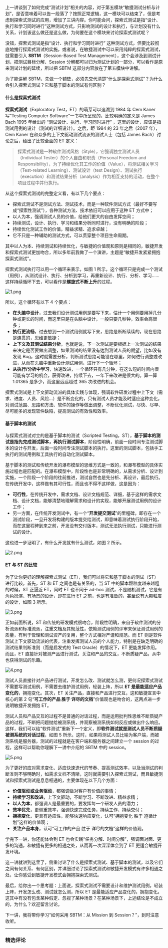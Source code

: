 <p>上一讲谈到了如何完成“测试计划”相关的内容，对于第五模块“敏捷测试分析与计划”，是否意味着可以告一段落了？按照正常逻辑，这一模块可以结束了，但是考虑到探索式测试的应用，增加了三讲内容。你可能会问，探索式测试是指“设计、执行和学习同时进行”这种测试方式，只影响测试的设计和执行，与计划没有什么关系，计划该这么做还是这么做，为何要在这个模块来讨论探索式测试呢？</p>
<p>没错，探索式测试是指“设计、执行和学习同时进行” 这种测试方式，但要比较彻底地推行探索式测试的实施，或者说，在敏捷测试中可以采用纯粹的探索式测试，就需要引入 <strong>SBTM</strong>（Session-Based Test Management），这个会涉及到测试计划，把测试目标分解、Session 分解都可以归为测试计划的一部分，可以看作是原来测试计划的延续，所以把 SBTM 这部分内容放在了第五模块中讲解。</p>
<p>为了能讲解 SBTM，先做一个铺垫，必须先交代清楚“什么是探索式测试”？为什么会引入探索式测试？它和基于脚本的测试有何区别？</p>
<h4>什么是探索式测试</h4>
<p><strong>探索式测试</strong>（Exploratory Test，ET）的萌芽可以追溯到 1984 年 Cem Kaner 写“Testing Computer Software”一书中所呈现的，比较明确的定义是 James Bach 1995 年给出的 “测试设计、执行、学习同时进行” ，这里的设计，应该是指测试用例的设计（测试的详细设计）。之后，距 1984 的 23 年之后（2007 年），Cem Kaner 在和众多的上下文驱动测试流派的测试人士（包括 James Bach）讨论之后，给出了比较全面的 ET 定义：</p>
<blockquote>
<p>探索式测试是一种软件测试风格（Style），它强调独立测试人员（Individual Tester）的个人自由和职责（Personal Freedom and Responsibility），为了持续优化其工作的价值（Value），将测试相关学习（Test-related Learning）、测试设计（test Design）、测试执行（execution）和测试结果分析（analysis）作为相互支持的活动，在整个项目过程中并行执行。</p>
</blockquote>
<p>从这个探索式测试的完整定义看，有以下几个要点：</p>
<ul>
<li>探索式测试不是测试方法、测试技术，而是一种软件测试方式（最好不要写成“探索性测试”），各种测试方法、技术依旧可以应用于这种 ET 方式中；</li>
<li>以人为本，强调测试人员的价值，给他们更大的自由发挥空间；</li>
<li>持续测试，设计、执行、学习和结果分析同时进行，没有明确的阶段；</li>
<li>持续优化测试工作的价值，精益求精、追求卓越；</li>
<li>它不只是一种辅助的测试方式，可以贯穿整个项目生命周期。</li>
</ul>
<p>其中以人为本、持续测试和持续优化，与敏捷的价值观和原则是相同的，敏捷开发和探索式测试更加吻合，所以多年前我做了一个演讲，主题是“敏捷开发紧紧拥抱探索式测试”。</p>
<p>探索式测试执行可以用一个循环来表示，如图 1 所示，这个循环只是完成一个测试（用例），从测试设计、执行、分析到学习，再重新设计、执行、分析、学习……这样持续循环下去，可以看作是<strong>螺旋式不断上升</strong>的过程。</p>
<p><img src="https://s0.lgstatic.com/i/image/M00/00/F0/Ciqc1F6qs6GANljMAAFzf3-kybw138.png" alt="1.png"></p>
<p>所以，这个循环有以下 4 个要点：</p>
<ul>
<li><strong>在头脑中设计</strong>，过去我们设计测试用例是要写下来，估计一个用例要用掉几分钟或更长的时间，而这里只是在头脑中设计，一般只要几秒钟，效率会高很多；</li>
<li><strong>执行更流畅</strong>，过去想到一个测试用例就写下来，思路是断断续续的，现在思路是连贯的，思维更敏捷；</li>
<li><strong>上下文及其测试结果分析</strong>，也就是说，下一次测试是要根据上一次测试的结果来决定是否要做出调整，如果测试的结果没有达到测试人员的期望，比如没有发现 Bug，这时就需要分析，判断测试思路可能错在哪里，如何进行调整或改进，从而在头脑中重新设计测试用例，进行下一个循环；</li>
<li><strong>从执行/分析中学习</strong>，快速改进，一个循环只有几分钟，在这么短的时间内很可能有学习的机会，获得改进，持续下去，一年下来改进是很大的。算一算 1.01365 是多少，而这里远远超过 365 次改进的机会。</li>
</ul>
<p>探索式测试是上下文驱动流派的具体实践与体现，强调软件研发过程中上下文（需求、进度、人员、风险...）是不断变化的，只有测试人员才能及时适应这种变化，对测试范围、思路和方法、软件的操作等做出调整，不断优化测试，尽快、尽早、尽可能多的发现软件缺陷，提高测试的有效性和效率。</p>
<h4>基于脚本的测试</h4>
<p>与探索式测试对立的是基于脚本的测试（Scripted Testing，ST），<strong>基于脚本的测试是指先完成测试脚本，再执行测试脚本</strong>，阶段性明确，前面一段时间专注测试脚本的设计与开发，后面一段时间专注测试脚本的执行。这里的测试脚本，包括手工执行的测试用例和工具执行的自动化测试脚本。</p>
<p>基于脚本的测试和传统开发的瀑布模型的思维方式是一致的，和瀑布模型的具体实施过程也是匹配的。在瀑布模型中，阶段性也是非常明确的，从需求分析、设计到实施，一个阶段一个阶段的往前推进，测试自然也是先分析、再设计，最后执行。在传统开发中，这样做有其可行性，而且也不得不这样做，这是因为：</p>
<ul>
<li><strong>可行性</strong>，在传统开发中，需求文档、设计文档规范、详细，基于这样的需求文档、设计文档，能够清楚地理解需求和设计的实现，能够开展测试用例的设计工作；</li>
<li>另一方面，在传统开发测试中，有一个“<strong>开发提交测试</strong>”的里程碑，即存在一个测试阶段，一旦开发将构建的版本提交给测试，即意味着测试执行阶段开始，而在这里程碑到来之前，开发没有交付版本，测试无法执行测试，只能进行测试的设计。</li>
</ul>
<p>这也进一步证明了，有什么开发就有什么测试，如图 2 所示。</p>
<p><img src="https://s0.lgstatic.com/i/image/M00/00/F0/CgqCHl6qs--AeI3mAAJP2MSJPE4896.png" alt="2.png"></p>
<h4>ET 与 ST 的比较</h4>
<p>为了让你更好的理解探索式测试（ET），我们可以将它和基于脚本的测试（ST）进行比较。首先，ST 和 ET 之间也是有关系的，当 ST 中的脚本颗粒度越来越粗的时候，ST 正逼近 ET，同时 ET 也不同于 ad-hoc 测试，不是随机测试，它是有角色扮演、有场景的设计，即在进行 ET 之前，也是有准备的，甚至说有大颗粒度的设计，如图 3 所示。</p>
<p><img src="https://s0.lgstatic.com/i/image/M00/00/F0/CgqCHl6qtAGAU2wTAAPCXURh6EE518.png" alt="3.png"></p>
<p>正如前面所说，ST 和传统的研发模式很吻合，阶段性明确，来自于软件测试的分析流派和标准流派，注重文档及其规范性，依赖测试用例的评审来保证测试用例的质量，有利于管理和测试资产的复用，整个方式相对严谨和规范。而 ET 则是软件测试上下文驱动流派的代表，注重发挥测试人员的个人能力，特别是在缺乏明确的测试结果判断准则（而是启发式的 Test Oracle）的情况下，ET 更能发挥作用。而且，ET 直接针对被测产品进行测试，关注和产品的交互，不断质疑产品，从中也获得测试的乐趣。</p>
<p><img src="https://s0.lgstatic.com/i/image/M00/00/F0/CgqCHl6qtAiATFltAAHOQW5DDOM501.png" alt="4.png"></p>
<p>测试人员直接针对产品进行测试，开发怎么改、测试就怎么测，更何况探索式测试不需要写测试用例，不需要去维护测试用例，轻装上阵，所以 <strong>ET 是最能适应产品变化的</strong>，拥抱变化。其次，ET 关注产品，直接和产品进行交互，这和敏捷宣言中核心的第 2 句“<strong>可工作的产品 胜于 详尽的文档</strong>”价值观也是吻合的，这两点进一步说明敏捷开发拥抱 ET。</p>
<p>测试人员和产品交互的过程不是普通的对话过程，而是运用批判性思维不断质疑产品的过程，不断把问题抛给被测系统，并观察被测系统如何反应或做出什么响应。 这样，我们可以给“软件测试”重新下一个定义，即<strong>软件测试就是测试人员不断质疑被测系统的对话过程</strong>，如图 5 所示。这时，如果将测试人员比喻为客户端，而被测系统是服务器，测试的过程就是在客户端和服务器之间建立一个 session 的过程，这样可以帮助你理解下一讲中介绍的 SBTM 中的 session。</p>
<p><img src="https://s0.lgstatic.com/i/image/M00/00/F0/CgqCHl6qtD-ARiklAAaSeFV4G_0107.png" alt="5.png"></p>
<p>为了更好的应对需求变化、适应快速迭代的节奏、提高测试效率，以及当测试的判断准则不够明确时，如需求文档不清晰，这时就需要引入探索式测试，而且敏捷测试和探索式测试是息息相通的，主要体现在以下几个方面：</p>
<ul>
<li><strong>价值驱动或业务驱动</strong>，都强调做对客户有价值的事情；</li>
<li><strong>持续学习和改进</strong>，上下文驱动，不断学习、不断改进、精益求精；</li>
<li><strong>以人为本</strong>，都强调人是最重要的，要发挥每一个研发人员的潜力；</li>
<li><strong>效率优先</strong>，更侧重效率，强调快速完成任务，持续工作、持续交付；</li>
<li><strong>拥抱变化</strong>，更具有适应性，能够快速响应变化，认可“拥抱变化 胜于 遵循计划”这样的价值观；</li>
<li><strong>关注产品本身</strong>，认可“可工作的产品 胜于 详尽的文档”这样的价值观。</li>
</ul>
<p>学完下一讲，你还能体会到 ET 也会实践“任务分解、时间分解”，强调面对面、更多的沟通，和敏捷有更多的相通之处，从而再一次深深体会到了 ET 更适合敏捷开发环境。</p>
<p>这一讲就讲到这里了，侧重讨论了什么是探索式测试、基于脚本的测试，以及它们之间有何关系、有何区别，并详细讨论了探索式测试和敏捷开发模式有许多相通之处，让你感受到敏捷开发模式会拥抱探索式测试。</p>
<p>最后，给你出一个思考题：上面说，探索式测试不需要设计和维护测试用例，轻装上阵，开发怎么改、测试就怎么测，所以 ET 是最能适应产品变化的，拥抱变化。这其中有没有包含某种假定、忽视了某种场景？在某种场景下，上述结论是不成立的，为什么？欢迎留言讨论。</p>
<p>下一讲，我将带你学习“如何采用 SBTM：从 Mission 到 Session？”，到时注意收听。</p>

---

### 精选评论



